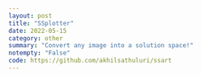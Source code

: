 ```yaml
---
layout: post
title: "SSplotter"
date: 2022-05-15
category: other
summary: "Convert any image into a solution space!"
notempty: "False"
code: https://github.com/akhilsathuluri/ssart
---
```


